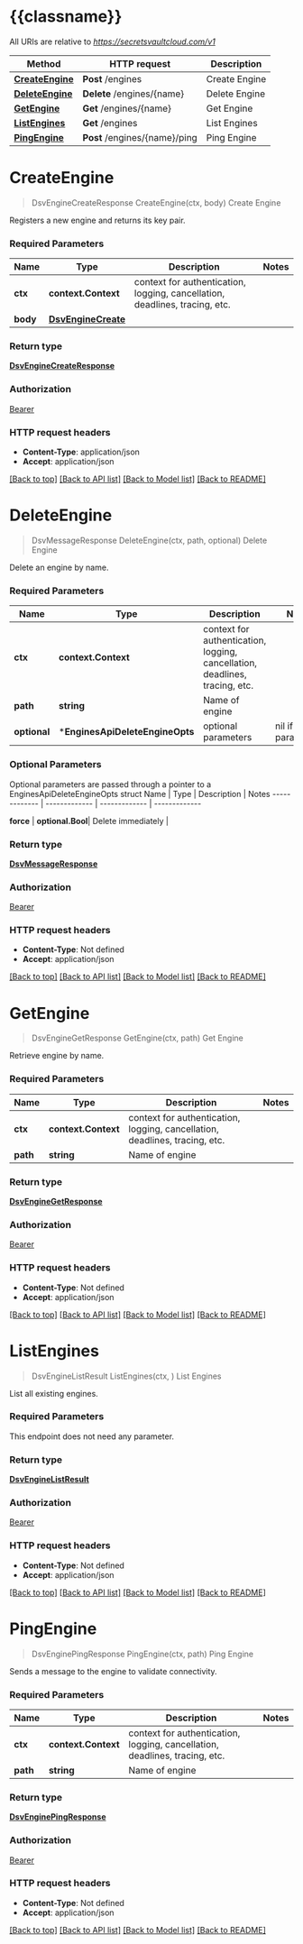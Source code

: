 # {{classname}}

All URIs are relative to *https://secretsvaultcloud.com/v1*

Method | HTTP request | Description
------------- | ------------- | -------------
[**CreateEngine**](EnginesApi.md#CreateEngine) | **Post** /engines | Create Engine
[**DeleteEngine**](EnginesApi.md#DeleteEngine) | **Delete** /engines/{name} | Delete Engine
[**GetEngine**](EnginesApi.md#GetEngine) | **Get** /engines/{name} | Get Engine
[**ListEngines**](EnginesApi.md#ListEngines) | **Get** /engines | List Engines
[**PingEngine**](EnginesApi.md#PingEngine) | **Post** /engines/{name}/ping | Ping Engine

# **CreateEngine**
> DsvEngineCreateResponse CreateEngine(ctx, body)
Create Engine

Registers a new engine and returns its key pair.

### Required Parameters

Name | Type | Description  | Notes
------------- | ------------- | ------------- | -------------
 **ctx** | **context.Context** | context for authentication, logging, cancellation, deadlines, tracing, etc.
  **body** | [**DsvEngineCreate**](DsvEngineCreate.md)|  | 

### Return type

[**DsvEngineCreateResponse**](EngineCreateResponse.md)

### Authorization

[Bearer](../README.md#Bearer)

### HTTP request headers

 - **Content-Type**: application/json
 - **Accept**: application/json

[[Back to top]](#) [[Back to API list]](../README.md#documentation-for-api-endpoints) [[Back to Model list]](../README.md#documentation-for-models) [[Back to README]](../README.md)

# **DeleteEngine**
> DsvMessageResponse DeleteEngine(ctx, path, optional)
Delete Engine

Delete an engine  by name.

### Required Parameters

Name | Type | Description  | Notes
------------- | ------------- | ------------- | -------------
 **ctx** | **context.Context** | context for authentication, logging, cancellation, deadlines, tracing, etc.
  **path** | **string**| Name of engine | 
 **optional** | ***EnginesApiDeleteEngineOpts** | optional parameters | nil if no parameters

### Optional Parameters
Optional parameters are passed through a pointer to a EnginesApiDeleteEngineOpts struct
Name | Type | Description  | Notes
------------- | ------------- | ------------- | -------------

 **force** | **optional.Bool**| Delete immediately | 

### Return type

[**DsvMessageResponse**](MessageResponse.md)

### Authorization

[Bearer](../README.md#Bearer)

### HTTP request headers

 - **Content-Type**: Not defined
 - **Accept**: application/json

[[Back to top]](#) [[Back to API list]](../README.md#documentation-for-api-endpoints) [[Back to Model list]](../README.md#documentation-for-models) [[Back to README]](../README.md)

# **GetEngine**
> DsvEngineGetResponse GetEngine(ctx, path)
Get Engine

Retrieve engine by name.

### Required Parameters

Name | Type | Description  | Notes
------------- | ------------- | ------------- | -------------
 **ctx** | **context.Context** | context for authentication, logging, cancellation, deadlines, tracing, etc.
  **path** | **string**| Name of engine | 

### Return type

[**DsvEngineGetResponse**](EngineGetResponse.md)

### Authorization

[Bearer](../README.md#Bearer)

### HTTP request headers

 - **Content-Type**: Not defined
 - **Accept**: application/json

[[Back to top]](#) [[Back to API list]](../README.md#documentation-for-api-endpoints) [[Back to Model list]](../README.md#documentation-for-models) [[Back to README]](../README.md)

# **ListEngines**
> DsvEngineListResult ListEngines(ctx, )
List Engines

List all existing engines.

### Required Parameters
This endpoint does not need any parameter.

### Return type

[**DsvEngineListResult**](EngineListResult.md)

### Authorization

[Bearer](../README.md#Bearer)

### HTTP request headers

 - **Content-Type**: Not defined
 - **Accept**: application/json

[[Back to top]](#) [[Back to API list]](../README.md#documentation-for-api-endpoints) [[Back to Model list]](../README.md#documentation-for-models) [[Back to README]](../README.md)

# **PingEngine**
> DsvEnginePingResponse PingEngine(ctx, path)
Ping Engine

Sends a message to the engine to validate connectivity.

### Required Parameters

Name | Type | Description  | Notes
------------- | ------------- | ------------- | -------------
 **ctx** | **context.Context** | context for authentication, logging, cancellation, deadlines, tracing, etc.
  **path** | **string**| Name of engine | 

### Return type

[**DsvEnginePingResponse**](EnginePingResponse.md)

### Authorization

[Bearer](../README.md#Bearer)

### HTTP request headers

 - **Content-Type**: Not defined
 - **Accept**: application/json

[[Back to top]](#) [[Back to API list]](../README.md#documentation-for-api-endpoints) [[Back to Model list]](../README.md#documentation-for-models) [[Back to README]](../README.md)

